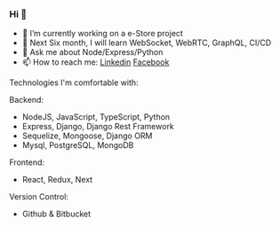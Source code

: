 ### Hi  👋 

- 🔭 I’m currently working on a e-Store project
- 🤔 Next Six month, I will learn WebSocket, WebRTC, GraphQL, CI/CD
- 💬 Ask me about Node/Express/Python 
- 📫 How to reach me: [Linkedin](https://www.linkedin.com/in/imalimran/)  [Facebook](https://www.facebook.com/engr.aih/)


Technologies I'm comfortable with:

Backend:
- NodeJS, JavaScript, TypeScript, Python
- Express, Django, Django Rest Framework
- Sequelize, Mongoose, Django ORM
- Mysql, PostgreSQL, MongoDB

Frontend:
- React, Redux, Next

Version Control:
- Github & Bitbucket




